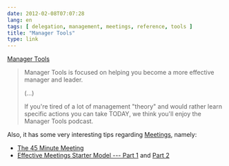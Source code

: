 ```yaml
---
date: 2012-02-08T07:07:28
lang: en
tags: [ delegation, management, meetings, reference, tools ]
title: "Manager Tools"
type: link
---
```


[Manager Tools](http://www.manager-tools.com)

> Manager Tools is focused on helping you become a more effective
> manager and leader.
>
> (...)
>
> If you're tired of a lot of management "theory" and would rather learn
> specific actions you can take TODAY, we think you'll enjoy the Manager
> Tools podcast.

Also, it has some very interesting tips regarding [Meetings](http://www.manager-tools.com/taxonomy/term/6), namely:

- [The 45 Minute Meeting](http://www.manager-tools.com/2012/01/45-minute-meeting)
- [Effective Meetings Starter Model --- Part 1](http://www.manager-tools.com/2010/08/effective-meetings-starter-model-part-1)
  and [Part 2](http://www.manager-tools.com/2010/09/effective-meetings-starter-model-part-2)

